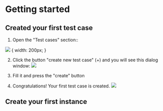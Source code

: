 # Getting started

## Created your first test case
1. Open the "Test cases" section::

![](https://firebasestorage.googleapis.com/v0/b/snowflake-test-manager.appspot.com/o/documentation%2Fgetting_started%2Ftest_cases_scree.png?alt=media&token=1e2526c5-44a4-477b-9198-5215ac868da7) { width: 200px; }

2. Click the button "create new test case" (+) and you will see this dialog window:
![](https://firebasestorage.googleapis.com/v0/b/snowflake-test-manager.appspot.com/o/documentation%2Fgetting_started%2Fnew_test_case.png?alt=media&token=10023db2-bdfb-4aa0-8c9a-eb28da60de2b)

3. Fill it and press the "create" button

4. Congratulations! Your first test case is created.
![](https://firebasestorage.googleapis.com/v0/b/snowflake-test-manager.appspot.com/o/documentation%2Fgetting_started%2Fnew_test_case_created.png?alt=media&token=036b24d6-15b8-4e5a-88d9-77487b1a45e9)

## Create your first instance
